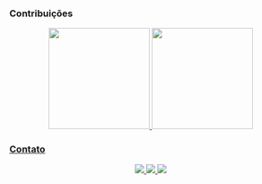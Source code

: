 ### Contribuições
 
 <div align="center">
  <a href="https://github.com/lucasvillatore">
  <img height="180em" src="https://github-readme-stats.vercel.app/api?username=lucasvillatore&show_icons=true&theme=dark&include_all_commits=true&count_private=true"/>
  <img height="180em" src="https://github-readme-stats.vercel.app/api/top-langs/?username=lucasvillatore&layout=compact&langs_count=100&theme=dark&hide=html,yacc,lex,c,pascal"/>
</div>
 
### Contato
<div align="center"> 
 <a href="https://www.linkedin.com/in/lucasblockvillatore/" target="_blank">
  <img src="https://img.shields.io/badge/LinkedIn-0077B5?style=for-the-badge&logo=linkedin&logoColor=white" target="_blank">
 </a>
 <a href="mailto:lucas.blockv@gmail.com" target="_blank">
  <img src="https://img.shields.io/badge/Gmail-D14836?style=for-the-badge&logo=gmail&logoColor=white" target="_blank">
 </a>
 <a href="https://api.whatsapp.com/send?phone=+5541998796749" target="_blank">
  <img src="https://img.shields.io/badge/WhatsApp-25D366?style=for-the-badge&logo=whatsapp&logoColor=white" target="_blank">
 </a>
</div>

 <!--
**lucasvillatore/lucasvillatore** is a ✨ _special_ ✨ repository because its `README.md` (this file) appears on your GitHub profile.


Here are some ideas to get you started:

- 🔭 I’m currently working on ...
- 🌱 I’m currently learning ...
- 👯 I’m looking to collaborate on ...
- 🤔 I’m looking for help with ...
- 💬 Ask me about ...
- 📫 How to reach me: ...
- 😄 Pronouns: ...
- ⚡ Fun fact: ...
-->
